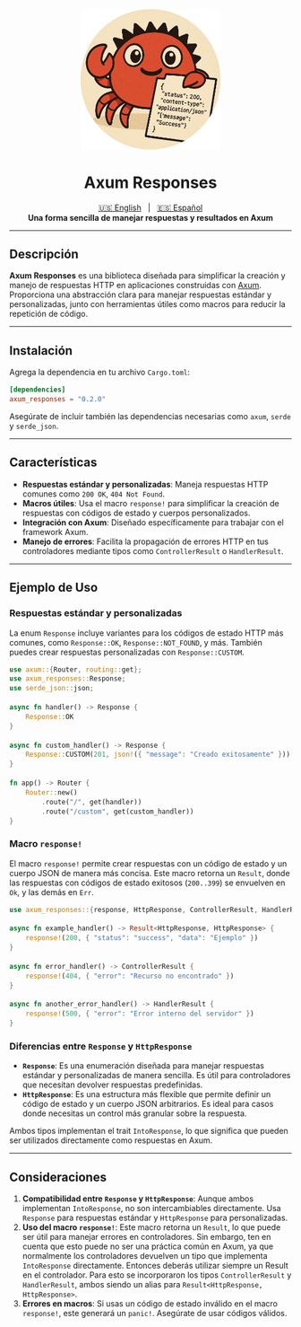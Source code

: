 <div align="center">
    <img src="./images/logo.png" width=250 />
</div>

<div align="center">
    <h1>Axum Responses</h1>
</div>

<div align="center">
  <a href="README.md" title="English README">🇺🇸 English</a>
  &nbsp;&nbsp;|&nbsp;&nbsp;
  <a href="README[ES].md" title="README en Español">🇪🇸 Español</a>
</div>

<div align="center">
    <strong>Una forma sencilla de manejar respuestas y resultados en Axum</strong>
</div>

---

## Descripción

**Axum Responses** es una biblioteca diseñada para simplificar la creación y manejo de respuestas HTTP en aplicaciones construidas con [Axum](https://github.com/tokio-rs/axum). Proporciona una abstracción clara para manejar respuestas estándar y personalizadas, junto con herramientas útiles como macros para reducir la repetición de código.

---

## Instalación

Agrega la dependencia en tu archivo `Cargo.toml`:

```toml
[dependencies]
axum_responses = "0.2.0"
```

Asegúrate de incluir también las dependencias necesarias como `axum`, `serde` y `serde_json`.

---

## Características

- **Respuestas estándar y personalizadas**: Maneja respuestas HTTP comunes como `200 OK`, `404 Not Found`.
- **Macros útiles**: Usa el macro `response!` para simplificar la creación de respuestas con códigos de estado y cuerpos personalizados.
- **Integración con Axum**: Diseñado específicamente para trabajar con el framework Axum.
- **Manejo de errores**: Facilita la propagación de errores HTTP en tus controladores mediante tipos como `ControllerResult` o `HandlerResult`.

---

## Ejemplo de Uso

### Respuestas estándar y personalizadas

La enum `Response` incluye variantes para los códigos de estado HTTP más comunes, como `Response::OK`, `Response::NOT_FOUND`, y más. También puedes crear respuestas personalizadas con `Response::CUSTOM`.

```rust
use axum::{Router, routing::get};
use axum_responses::Response;
use serde_json::json;

async fn handler() -> Response {
    Response::OK
}

async fn custom_handler() -> Response {
    Response::CUSTOM(201, json!({ "message": "Creado exitosamente" }))
}

fn app() -> Router {
    Router::new()
        .route("/", get(handler))
        .route("/custom", get(custom_handler))
}
```

### Macro `response!`

El macro `response!` permite crear respuestas con un código de estado y un cuerpo JSON de manera más concisa. Este macro retorna un `Result`, donde las respuestas con códigos de estado exitosos (`200..399`) se envuelven en `Ok`, y las demás en `Err`.

```rust
use axum_responses::{response, HttpResponse, ControllerResult, HandlerResult};

async fn example_handler() -> Result<HttpResponse, HttpResponse> {
    response!(200, { "status": "success", "data": "Ejemplo" })
}

async fn error_handler() -> ControllerResult {
    response!(404, { "error": "Recurso no encontrado" })
}

async fn another_error_handler() -> HandlerResult {
    response!(500, { "error": "Error interno del servidor" })
}

```

### Diferencias entre `Response` y `HttpResponse`

- **`Response`**: Es una enumeración diseñada para manejar respuestas estándar y personalizadas de manera sencilla. Es útil para controladores que necesitan devolver respuestas predefinidas.
- **`HttpResponse`**: Es una estructura más flexible que permite definir un código de estado y un cuerpo JSON arbitrarios. Es ideal para casos donde necesitas un control más granular sobre la respuesta.

Ambos tipos implementan el trait `IntoResponse`, lo que significa que pueden ser utilizados directamente como respuestas en Axum.

---

## Consideraciones

1. **Compatibilidad entre `Response` y `HttpResponse`**: Aunque ambos implementan `IntoResponse`, no son intercambiables directamente. Usa `Response` para respuestas estándar y `HttpResponse` para personalizadas.
2. **Uso del macro `response!`**: Este macro retorna un `Result`, lo que puede ser útil para manejar errores en controladores. Sin embargo, ten en cuenta que esto puede no ser una práctica común en Axum, ya que normalmente los controladores devuelven un tipo que implementa `IntoResponse` directamente. Entonces deberás utilizar siempre un Result en el controlador. Para esto se incorporaron los tipos `ControllerResult` y `HandlerResult`, ambos siendo un alias para `Result<HttpResponse, HttpResponse>`.
3. **Errores en macros**: Si usas un código de estado inválido en el macro `response!`, este generará un `panic!`. Asegúrate de usar códigos válidos.
